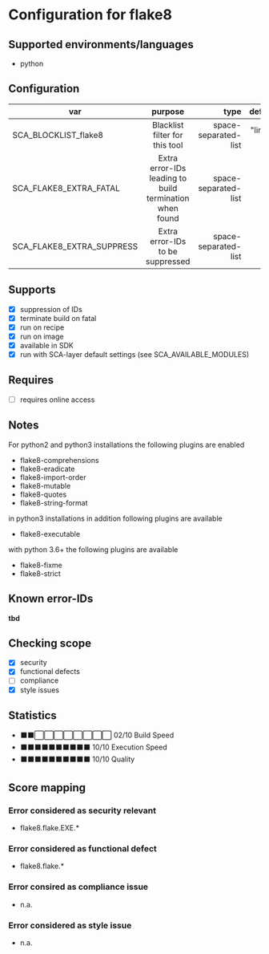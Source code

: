 # Configuration for flake8

## Supported environments/languages

* python

## Configuration

| var | purpose | type | default |
| ------------- |:-------------:| -----:| -----:
| SCA_BLOCKLIST_flake8 | Blacklist filter for this tool | space-separated-list | "linux-*"
| SCA_FLAKE8_EXTRA_FATAL | Extra error-IDs leading to build termination when found | space-separated-list | ""
| SCA_FLAKE8_EXTRA_SUPPRESS | Extra error-IDs to be suppressed | space-separated-list | ""

## Supports

* [x] suppression of IDs
* [x] terminate build on fatal
* [x] run on recipe
* [x] run on image
* [x] available in SDK
* [x] run with SCA-layer default settings (see SCA_AVAILABLE_MODULES)

## Requires

* [ ] requires online access

## Notes

For python2 and python3 installations the following plugins are enabled

* flake8-comprehensions
* flake8-eradicate
* flake8-import-order
* flake8-mutable
* flake8-quotes
* flake8-string-format

in python3 installations in addition following plugins are available

* flake8-executable

with python 3.6+ the following plugins are available

* flake8-fixme
* flake8-strict

## Known error-IDs

__tbd__

## Checking scope

* [x] security
* [x] functional defects
* [ ] compliance
* [x] style issues

## Statistics

* ⬛⬛⬜⬜⬜⬜⬜⬜⬜⬜ 02/10 Build Speed
* ⬛⬛⬛⬛⬛⬛⬛⬛⬛⬛ 10/10 Execution Speed
* ⬛⬛⬛⬛⬛⬛⬛⬛⬛⬛ 10/10 Quality

## Score mapping

### Error considered as security relevant

* flake8.flake.EXE.*

### Error considered as functional defect

* flake8.flake.*

### Error consired as compliance issue

* n.a.

### Error considered as style issue

* n.a.
